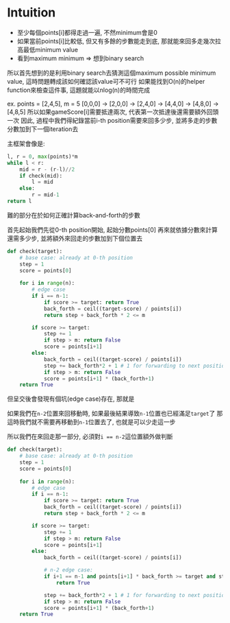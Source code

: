 # Intuition

- 至少每個points[i]都得走過一遍, 不然minimum會是0
- 如果當前points[i]比較低, 但又有多餘的步數能走到底, 那就能來回多走幾次拉高最低minimum value
- 看到maximum minimum => 想到binary search

所以首先想到的是利用binary search去猜測這個maximum possible minimum value, 這時問題轉成該如何確認該value可不可行
如果能找到O(n)的helper function來檢查這件事, 這題就能以nlog(n)的時間完成

ex. points = [2,4,5], m = 5
[0,0,0] -> [2,0,0] -> [2,4,0] -> [4,4,0] -> [4,8,0] -> [4,8,5]
所以如果gameScore[i]需要抵達兩次, 代表第一次抵達後還需要額外回頭一次
因此, 過程中我們得紀錄當前i-th position需要來回多少步, 並將多走的步數分數加到下一個iteration去

主框架會像是:

```py
l, r = 0, max(points)*m
while l < r:
    mid = r - (r-l)//2
    if check(mid):
        l = mid
    else:
        r = mid-1
return l
```

難的部分在於如何正確計算back-and-forth的步數

首先起始我們先從0-th position開始, 起始分數points[0]
再來就依據分數來計算還需多少步, 並將額外來回走的步數加到下個位置去

```py
def check(target):
    # base case: already at 0-th position
    step = 1
    score = points[0]
    
    for i in range(n):
        # edge case
        if i == n-1:
            if score >= target: return True
            back_forth = ceil((target-score) / points[i])
            return step + back_forth * 2 <= m

        if score >= target:
            step += 1
            if step > m: return False
            score = points[i+1]
        else:
            back_forth = ceil((target-score) / points[i])
            step += back_forth*2 + 1 # 1 for forwarding to next position
            if step > m: return False
            score = points[i+1] * (back_forth+1)
    return True
```

但呈交後會發現有個坑(edge case)存在, 那就是

如果我們在`n-2`位置來回移動時, 如果最後結果導致`n-1`位置也已經滿足`target`了
那這時我們就不需要再移動到`n-1`位置去了, 也就是可以少走這一步

所以我們在來回走那一部分, 必須對`i == n-2`這位置額外做判斷

```py
def check(target):
    # base case: already at 0-th position
    step = 1
    score = points[0]
    
    for i in range(n):
        # edge case
        if i == n-1:
            if score >= target: return True
            back_forth = ceil((target-score) / points[i])
            return step + back_forth * 2 <= m

        if score >= target:
            step += 1
            if step > m: return False
            score = points[i+1]
        else:
            back_forth = ceil((target-score) / points[i])

            # n-2 edge case:
            if i+1 == n-1 and points[i+1] * back_forth >= target and step+back_forth*2 <= m: # no need for further step
                return True

            step += back_forth*2 + 1 # 1 for forwarding to next position
            if step > m: return False
            score = points[i+1] * (back_forth+1)
    return True
```